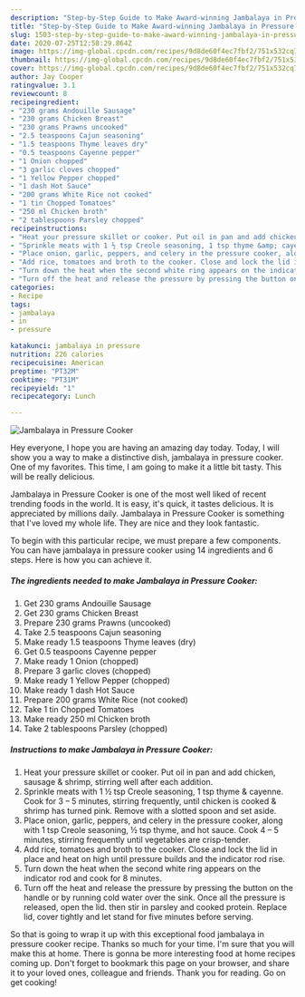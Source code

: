 ```yaml
---
description: "Step-by-Step Guide to Make Award-winning Jambalaya in Pressure Cooker"
title: "Step-by-Step Guide to Make Award-winning Jambalaya in Pressure Cooker"
slug: 1503-step-by-step-guide-to-make-award-winning-jambalaya-in-pressure-cooker
date: 2020-07-25T12:58:29.864Z
image: https://img-global.cpcdn.com/recipes/9d8de60f4ec7fbf2/751x532cq70/jambalaya-in-pressure-cooker-recipe-main-photo.jpg
thumbnail: https://img-global.cpcdn.com/recipes/9d8de60f4ec7fbf2/751x532cq70/jambalaya-in-pressure-cooker-recipe-main-photo.jpg
cover: https://img-global.cpcdn.com/recipes/9d8de60f4ec7fbf2/751x532cq70/jambalaya-in-pressure-cooker-recipe-main-photo.jpg
author: Jay Cooper
ratingvalue: 3.1
reviewcount: 8
recipeingredient:
- "230 grams Andouille Sausage"
- "230 grams Chicken Breast"
- "230 grams Prawns uncooked"
- "2.5 teaspoons Cajun seasoning"
- "1.5 teaspoons Thyme leaves dry"
- "0.5 teaspoons Cayenne pepper"
- "1 Onion chopped"
- "3 garlic cloves chopped"
- "1 Yellow Pepper chopped"
- "1 dash Hot Sauce"
- "200 grams White Rice not cooked"
- "1 tin Chopped Tomatoes"
- "250 ml Chicken broth"
- "2 tablespoons Parsley chopped"
recipeinstructions:
- "Heat your pressure skillet or cooker. Put oil in pan and add chicken, sausage &amp; shrimp, stirring well after each addition."
- "Sprinkle meats with 1 ½ tsp Creole seasoning, 1 tsp thyme &amp; cayenne. Cook for 3 – 5 minutes, stirring frequently, until chicken is cooked &amp; shrimp has turned pink. Remove with a slotted spoon and set aside."
- "Place onion, garlic, peppers, and celery in the pressure cooker, along with 1 tsp Creole seasoning, ½ tsp thyme, and hot sauce. Cook 4 – 5 minutes, stirring frequently until vegetables are crisp-tender."
- "Add rice, tomatoes and broth to the cooker. Close and lock the lid in place and heat on high until pressure builds and the indicator rod rise."
- "Turn down the heat when the second white ring appears on the indicator rod and cook for 8 minutes."
- "Turn off the heat and release the pressure by pressing the button on the handle or by running cold water over the sink. Once all the pressure is released, open the lid. then stir in parsley and cooked protein. Replace lid, cover tightly and let stand for five minutes before serving."
categories:
- Recipe
tags:
- jambalaya
- in
- pressure

katakunci: jambalaya in pressure 
nutrition: 226 calories
recipecuisine: American
preptime: "PT32M"
cooktime: "PT31M"
recipeyield: "1"
recipecategory: Lunch

---
```



![Jambalaya in Pressure Cooker](https://img-global.cpcdn.com/recipes/9d8de60f4ec7fbf2/751x532cq70/jambalaya-in-pressure-cooker-recipe-main-photo.jpg)

Hey everyone, I hope you are having an amazing day today. Today, I will show you a way to make a distinctive dish, jambalaya in pressure cooker. One of my favorites. This time, I am going to make it a little bit tasty. This will be really delicious.



Jambalaya in Pressure Cooker is one of the most well liked of recent trending foods in the world. It is easy, it's quick, it tastes delicious. It is appreciated by millions daily. Jambalaya in Pressure Cooker is something that I've loved my whole life. They are nice and they look fantastic.


To begin with this particular recipe, we must prepare a few components. You can have jambalaya in pressure cooker using 14 ingredients and 6 steps. Here is how you can achieve it.

<!--inarticleads1-->

##### The ingredients needed to make Jambalaya in Pressure Cooker:

1. Get 230 grams Andouille Sausage
1. Get 230 grams Chicken Breast
1. Prepare 230 grams Prawns (uncooked)
1. Take 2.5 teaspoons Cajun seasoning
1. Make ready 1.5 teaspoons Thyme leaves (dry)
1. Get 0.5 teaspoons Cayenne pepper
1. Make ready 1 Onion (chopped)
1. Prepare 3 garlic cloves (chopped)
1. Make ready 1 Yellow Pepper (chopped)
1. Make ready 1 dash Hot Sauce
1. Prepare 200 grams White Rice (not cooked)
1. Take 1 tin Chopped Tomatoes
1. Make ready 250 ml Chicken broth
1. Take 2 tablespoons Parsley (chopped)




<!--inarticleads2-->

##### Instructions to make Jambalaya in Pressure Cooker:

1. Heat your pressure skillet or cooker. Put oil in pan and add chicken, sausage &amp; shrimp, stirring well after each addition.
1. Sprinkle meats with 1 ½ tsp Creole seasoning, 1 tsp thyme &amp; cayenne. Cook for 3 – 5 minutes, stirring frequently, until chicken is cooked &amp; shrimp has turned pink. Remove with a slotted spoon and set aside.
1. Place onion, garlic, peppers, and celery in the pressure cooker, along with 1 tsp Creole seasoning, ½ tsp thyme, and hot sauce. Cook 4 – 5 minutes, stirring frequently until vegetables are crisp-tender.
1. Add rice, tomatoes and broth to the cooker. Close and lock the lid in place and heat on high until pressure builds and the indicator rod rise.
1. Turn down the heat when the second white ring appears on the indicator rod and cook for 8 minutes.
1. Turn off the heat and release the pressure by pressing the button on the handle or by running cold water over the sink. Once all the pressure is released, open the lid. then stir in parsley and cooked protein. Replace lid, cover tightly and let stand for five minutes before serving.




So that is going to wrap it up with this exceptional food jambalaya in pressure cooker recipe. Thanks so much for your time. I'm sure that you will make this at home. There is gonna be more interesting food at home recipes coming up. Don't forget to bookmark this page on your browser, and share it to your loved ones, colleague and friends. Thank you for reading. Go on get cooking!
